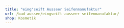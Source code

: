 ```yaml
---
title: "eing'seift Ausseer Seifenmanufaktur"
url: /bad-aussee/eingseift-ausseer-seifenmanufaktur/
shop: Kosmetik
---
```


